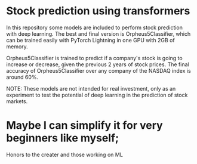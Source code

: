 # Stock prediction using transformers
In this repository some models are included to perform stock prediction with deep learning. The best and final version is Orpheus5Classifier, which can be trained easily with PyTorch Lightning in one GPU with 2GB of memory.

Orpheus5Classifier is trained to predict if a company's stock is going to increase or decrease, given the previous 2 years of stock prices. The final accuracy of Orpheus5Classifier over any company of the NASDAQ index is around 60%.

NOTE: These models are not intended for real investment, only as an experiment to test the potential of deep learning in the prediction of stock markets.

# Maybe I can simplify it for very beginners like myself;
Honors to the creater and those working on ML

